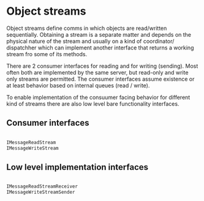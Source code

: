 # Object streams
Object streams define comms in which objects are read/written sequentially. Obtaining a stream is a separate matter and depends on the physical nature of the stream and usually on a kind of coordinator/ dispatchher which can implement another interface that returns a working stream fro  some of its methods.

There are 2 consumer interfaces for reading and for writing (sending). Most often both are implemented by the same server, but read-only and write only streams are permitted. The consumer interfaces assume existence or at least behavior based on internal queues (read / write).

To enable implementation of the consuumer facing behavior for different kind of streams there are also low level bare functionality interfaces.

## Consumer interfaces

```javascript

IMessageReadStream
IMessageWriteStream

```

## Low level implementation interfaces

```javascript

IMessageReadStreamReceiver
IMessageWriteStreamSender

```
